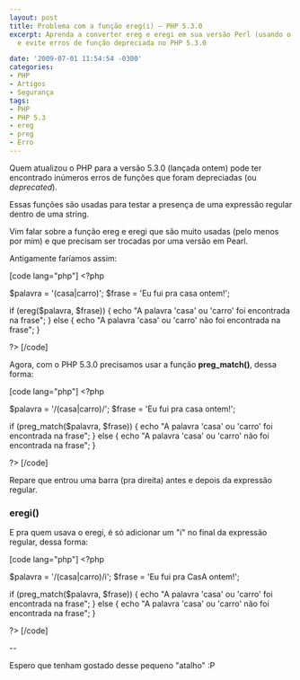 ```yaml
---
layout: post
title: Problema com a função ereg(i) – PHP 5.3.0
excerpt: Aprenda a converter ereg e eregi em sua versão Perl (usando o preg_match)
  e evite erros de função depreciada no PHP 5.3.0

date: '2009-07-01 11:54:54 -0300'
categories:
- PHP
- Artigos
- Segurança
tags:
- PHP
- PHP 5.3
- ereg
- preg
- Erro
---
```

Quem atualizou o PHP para a versão 5.3.0 (<span class="removed_link" title="http://blog.thiagobelem.net/noticias/php-5-3-0-lancado/">lançada ontem</span>) pode ter encontrado inúmeros erros de funções que foram depreciadas (ou <em>deprecated</em>).

Essas funções são usadas para testar a presença de uma expressão regular dentro de uma string.

Vim falar sobre a função ereg e eregi que são muito usadas (pelo menos por mim) e que precisam ser trocadas por uma versão em Pearl.

Antigamente faríamos assim:


[code lang="php"]
&lt;?php

$palavra = '(casa|carro)';
$frase = 'Eu fui pra casa ontem!';

if (ereg($palavra, $frase)) {
	echo &quot;A palavra 'casa' ou 'carro' foi encontrada na frase&quot;;
} else {
	echo &quot;A palavra 'casa' ou 'carro' não foi encontrada na frase&quot;;
}

?&gt;
[/code]

Agora, com o PHP 5.3.0 precisamos usar a função <strong>preg_match()</strong>, dessa forma:


[code lang="php"]
&lt;?php

$palavra = '/(casa|carro)/';
$frase = 'Eu fui pra casa ontem!';

if (preg_match($palavra, $frase)) {
	echo &quot;A palavra 'casa' ou 'carro' foi encontrada na frase&quot;;
} else {
	echo &quot;A palavra 'casa' ou 'carro' não foi encontrada na frase&quot;;
}

?&gt;
[/code]

Repare que entrou uma barra (pra direita) antes e depois da expressão regular.

<h3>eregi()</h3>
E pra quem usava o eregi, é só adicionar um "i" no final da expressão regular, dessa forma:


[code lang="php"]
&lt;?php

$palavra = '/(casa|carro)/i';
$frase = 'Eu fui pra CasA ontem!';

if (preg_match($palavra, $frase)) {
	echo &quot;A palavra 'casa' ou 'carro' foi encontrada na frase&quot;;
} else {
	echo &quot;A palavra 'casa' ou 'carro' não foi encontrada na frase&quot;;
}

?&gt;
[/code]

--

Espero que tenham gostado desse pequeno "atalho" :P

